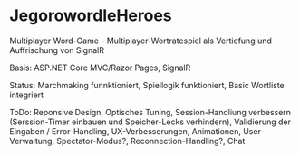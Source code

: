 # JegorowordleHeroes
Multiplayer Word-Game  - Multiplayer-Wortratespiel als Vertiefung und Auffrischung von SignalR

Basis: ASP.NET Core MVC/Razor Pages, SignalR

Status: Marchmaking funnktioniert, Spiellogik funktioniert, Basic Wortliste integriert

ToDo: Reponsive Design, Optisches Tuning, Session-Handliung verbessern (Serssion-Timer einbauen und Speicher-Lecks verhindern), Validierung der Eingaben / Error-Handling, UX-Verbesserungen, Animationen, User-Verwaltung, Spectator-Modus?, Reconnection-Handling?, Chat